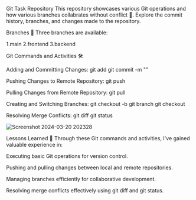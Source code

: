 Git Task Repository
This repository showcases various Git operations and how various branches collabrates without conflict 🚀. Explore the commit history, branches, and changes made to the repository.

Branches 🌿
Three branches are available:

1.main
2.frontend
3.backend

Git Commands and Activities 🛠️

Adding and Committing Changes:
git add <file>
git commit -m "<message>"

Pushing Changes to Remote Repository:
git push

Pulling Changes from Remote Repository:
git pull

Creating and Switching Branches:
git checkout -b <branch>
git branch
git checkout <branch>

Resolving Merge Conflicts:
git diff
git status

![Screenshot 2024-03-20 202328](https://github.com/Saranya81/git_task/assets/124616598/5a4cddb7-4814-437c-bbe0-9db6884e3225)



Lessons Learned 📝
Through these Git commands and activities, I've gained valuable experience in:

Executing basic Git operations for version control.

Pushing and pulling changes between local and remote repositories.

Managing branches efficiently for collaborative development.

Resolving merge conflicts effectively using git diff and git status.
